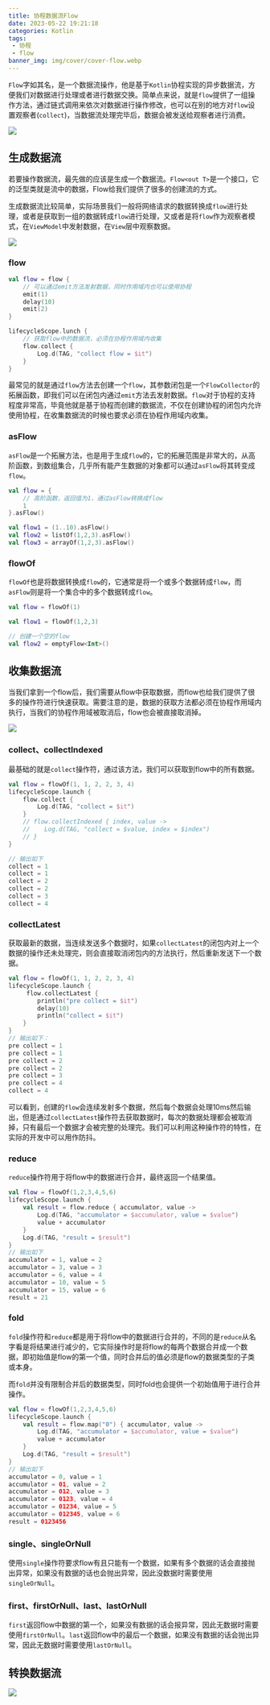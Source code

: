 ```yaml
---
title: 协程数据流Flow
date: 2023-05-22 19:21:18
categories: Kotlin
tags:
 - 协程
 - flow
banner_img: img/cover/cover-flow.webp
---
```


`Flow`字如其名，是一个数据流操作，他是基于`Kotlin`协程实现的异步数据流，方便我们对数据进行处理或者进行数据交换。简单点来说，就是`flow`提供了一组操作方法，通过链式调用来依次对数据进行操作修改，也可以在别的地方对`flow`设置观察者(`collect`)，当数据流处理完毕后，数据会被发送给观察者进行消费。

![](img/flow.webp)

## 生成数据流

若要操作数据流，最先做的应该是生成一个数据流。`Flow<out T>`是一个接口，它的泛型类就是流中的数据，Flow给我们提供了很多的创建流的方式。

生成数据流比较简单，实际场景我们一般将网络请求的数据转换成`flow`进行处理，或者是获取到一组的数据转成`flow`进行处理，又或者是将`flow`作为观察者模式，在`ViewModel`中发射数据，在`View`层中观察数据。

![](img/flow-create.webp)

### flow

```kotlin
val flow = flow {
    // 可以通过emit方法发射数据，同时作用域内也可以使用协程
    emit(1)
    delay(10)
    emit(2)
}

lifecycleScope.lunch {
    // 获取flow中的数据流，必须在协程作用域内收集
    flow.collect {
        Log.d(TAG, "collect flow = $it")
    }
}
```

最常见的就是通过`flow`方法去创建一个`flow`，其参数闭包是一个`FlowCollector`的拓展函数，即我们可以在闭包内通过`emit`方法去发射数据。`flow`对于协程的支持程度非常高，毕竟他就是基于协程而创建的数据流，不仅在创建协程的闭包内允许使用协程，在收集数据流的时候也要求必须在协程作用域内收集。

### asFlow

`asFlow`是一个拓展方法，也是用于生成`flow`的，它的拓展范围是非常大的，从高阶函数，到数组集合，几乎所有能产生数据的对象都可以通过`asFlow`将其转变成`flow`。

```kotlin
val flow = {
    // 高阶函数，返回值为1，通过asFlow转换成flow
    1
}.asFlow()

val flow1 = (1..10).asFlow()
val flow2 = listOf(1,2,3).asFlow()
val flow3 = arrayOf(1,2,3).asFlow()
```

### flowOf

`flowOf`也是将数据转换成`flow`的，它通常是将一个或多个数据转成`flow`，而`asFlow`则是将一个集合中的多个数据转成`flow`。

```kotlin
val flow = flowOf(1)

val flow1 = flowOf(1,2,3)

// 创建一个空的flow
val flow2 = emptyFlow<Int>()
```

## 收集数据流

当我们拿到一个flow后，我们需要从flow中获取数据，而flow也给我们提供了很多的操作符进行快速获取。需要注意的是，数据的获取方法都必须在协程作用域内执行，当我们的协程作用域被取消后，flow也会被直接取消掉。

![](img/flow-terminate.webp)

### collect、collectIndexed

最基础的就是`collect`操作符，通过该方法，我们可以获取到flow中的所有数据。

```kotlin
val flow = flowOf(1, 1, 2, 2, 3, 4)
lifecycleScope.launch {
    flow.collect {
        Log.d(TAG, "collect = $it")
    }
    // flow.collectIndexed { index, value ->
    //    Log.d(TAG, "collect = $value, index = $index")
    // }
}

// 输出如下
collect = 1
collect = 1
collect = 2
collect = 2
collect = 3
collect = 4
```

### collectLatest

获取最新的数据，当连续发送多个数据时，如果`collectLatest`的闭包内对上一个数据的操作还未处理完，则会直接取消闭包内的方法执行，然后重新发送下一个数据。

```kotlin
val flow = flowOf(1, 1, 2, 2, 3, 4)
lifecycleScope.launch {
     flow.collectLatest {
        println("pre collect = $it")
        delay(10)
        println("collect = $it")
    }
}
// 输出如下：
pre collect = 1
pre collect = 1
pre collect = 2
pre collect = 2
pre collect = 3
pre collect = 4
collect = 4
```

可以看到，创建的`flow`会连续发射多个数据，然后每个数据会处理10ms然后输出，但是通过`collectLatest`操作符去获取数据时，每次的数据处理都会被取消掉，只有最后一个数据才会被完整的处理完。我们可以利用这种操作符的特性，在实际的开发中可以用作防抖。

### reduce

`reduce`操作符用于将flow中的数据进行合并，最终返回一个结果值。

```kotlin
val flow = flowOf(1,2,3,4,5,6)
lifecycleScope.launch {
    val result = flow.reduce { accumulator, value ->
        Log.d(TAG, "accumulator = $accumulator, value = $value")
        value + accumulator
    }
    Log.d(TAG, "result = $result")
}
// 输出如下
accumulator = 1, value = 2
accumulator = 3, value = 3
accumulator = 6, value = 4
accumulator = 10, value = 5
accumulator = 15, value = 6
result = 21
```

### fold

`fold`操作符和`reduce`都是用于将flow中的数据进行合并的，不同的是`reduce`从名字看是将结果进行减少的，它实际操作时是将flow的每两个数据合并成一个数据，即初始值是flow的第一个值，同时合并后的值必须是flow的数据类型的子类或本身。

而`fold`并没有限制合并后的数据类型，同时fold也会提供一个初始值用于进行合并操作。

```kotlin
val flow = flowOf(1,2,3,4,5,6)
lifecycleScope.launch {
    val result = flow.map("0") { accumulator, value ->
        Log.d(TAG, "accumulator = $accumulator, value = $value")
        value + accumulator
    }
    Log.d(TAG, "result = $result")
}
// 输出如下
accumulator = 0, value = 1
accumulator = 01, value = 2
accumulator = 012, value = 3
accumulator = 0123, value = 4
accumulator = 01234, value = 5
accumulator = 012345, value = 6
result = 0123456
```

### single、singleOrNull

使用`single`操作符要求flow有且只能有一个数据，如果有多个数据的话会直接抛出异常，如果没有数据的话也会抛出异常，因此没数据时需要使用`singleOrNull`。

### first、firstOrNull、last、lastOrNull

`first`返回flow中数据的第一个，如果没有数据的话会报异常，因此无数据时需要使用`firstOrNull`。`last`返回flow中的最后一个数据，如果没有数据的话会抛出异常，因此无数据时需要使用`lastOrNull`。

## 转换数据流

![](img/flow-map.webp)
